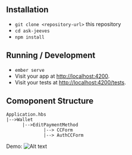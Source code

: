 ## Installation

- `git clone <repository-url>` this repository
- `cd ask-jeeves`
- `npm install`

## Running / Development

- `ember serve`
- Visit your app at [http://localhost:4200](http://localhost:4200).
- Visit your tests at [http://localhost:4200/tests](http://localhost:4200/tests).

## Comoponent Structure

```
Application.hbs
|-->Wallet
      |-->EditPaymentMethod
              |--> CCForm
              |--> AuthCCForm
```

Demo:
![ Alt text](https://github.com/saikota/ember-contextual-wallet/blob/main/gif/Recording.gif)
